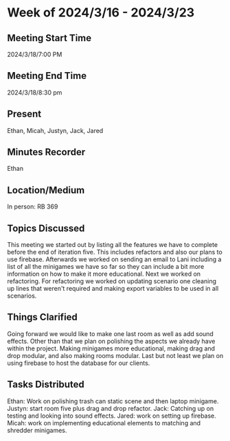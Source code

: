 # Week of 2024/3/16 - 2024/3/23

## Meeting Start Time
2024/3/18/7:00 PM

## Meeting End Time
2024/3/18/8:30 pm

## Present
Ethan, Micah, Justyn, Jack, Jared

## Minutes Recorder
Ethan

## Location/Medium
In person: RB 369

## Topics Discussed
This meeting we started out by listing all the features we have to complete before the end of iteration five. This includes refactors and also our plans to use
firebase. Afterwards we worked on sending an email to Lani including a list of all the minigames we have so far so they can include a bit more information on how to
make it more educational. Next we worked on refactoring. For refactoring we worked on updating scenario one cleaning up lines that weren't required and making
export variables to be used in all scenarios.

## Things Clarified
Going forward we would like to make one last room as well as add sound effects. Other than that we plan on polishing the aspects we already have within the project.
Making minigames more educational, making drag and drop modular, and also making rooms modular. Last but not least we plan on using firebase to host the database
for our clients.

## Tasks Distributed
Ethan: Work on polishing trash can static scene and then laptop minigame.
Justyn: start room five plus drag and drop refactor.
Jack: Catching up on testing and looking into sound effects.
Jared: work on setting up firebase.
Micah: work on implementing educational elements to matching and shredder minigames.

